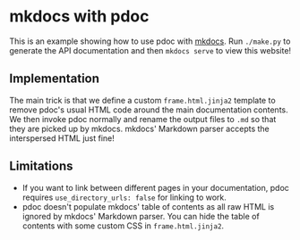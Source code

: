 # mkdocs with pdoc

This is an example showing how to use pdoc with [mkdocs](https://www.mkdocs.org).
Run `./make.py` to generate the API documentation and then `mkdocs serve` to view this website!

## Implementation

The main trick is that we define a custom `frame.html.jinja2` template to
remove pdoc's usual HTML code around the main documentation contents. 
We then invoke pdoc normally and rename the output files to `.md` so that they are picked up by mkdocs.
mkdocs' Markdown parser accepts the interspersed HTML just fine!

## Limitations

 - If you want to link between different pages in your documentation,
   pdoc requires `use_directory_urls: false` for linking to work.
 - pdoc doesn't populate mkdocs' table of contents as all raw HTML is ignored by mkdocs' Markdown parser.
   You can hide the table of contents with some custom CSS in `frame.html.jinja2`.

